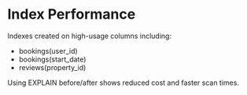 # Index Performance

Indexes created on high-usage columns including:
- bookings(user_id)
- bookings(start_date)
- reviews(property_id)

Using EXPLAIN before/after shows reduced cost and faster scan times.
